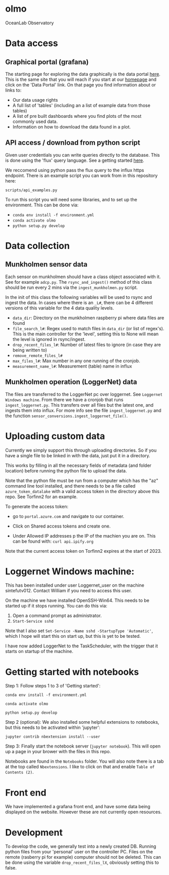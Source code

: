 # olmo
OceanLab Observatory

# Data access

## Graphical portal (grafana)

The starting page for exploring the data graphically is the data portal [here](https://oceanlab.azure.sintef.no/). This is the same site that you will reach if you start at our [homepage](https://oceanlabobservatory.no/) and click on the 'Data Portal' link. On that page you find information about or links to:

 * Our data usage rights
 * A full list of 'tables' (including an a list of example data from those tables)
 * A list of pre built dashboards where you find plots of the most commonly used data.
 * Information on how to download the data found in a plot.

## API access / download from python script

Given user credentials you can write queries directly to the database. This is done using the 'flux' query language. See a getting started [here](https://docs.influxdata.com/influxdb/cloud/query-data/get-started/query-influxdb/).

We reccomend using python pass the flux query to the influx https endpoint. There is an example script you can work from in this repository here:

 `scripts/api_examples.py`

To run this script you will need some libraries, and to set up the environment. This can be done via:

 * `conda env install -f environment.yml`
 * `conda activate olmo`
 * `python setup.py develop`

# Data collection

## Munkholmen sensor data

Each sensor on munkholmen should have a class object associated with it.
See for example `adcp.py`. The `rsync_and_ingest()` method of this class should
be run every 2 mins via the `ingest_munkholmen.py` script.

In the init of this class the following variables will be used to rsync
and ingest the data. In cases where there is an `_L#`, there can be 4 different
versions of this variable for the 4 data quality levels.

 * `data_dir`: Directory on the munkholmen raspberry pi where data files are found
 * `file_search_l#`: Regex used to match files in `data_dir` (or list of regex's). This is the main
 controller for the 'level', setting this to None will mean the level is ignored in rsync/ingest.
 * `drop_recent_files_l#`: Number of latest files to ignore (in case they are being written to)
 * `remove_remote_files_l#`
 * `max_files_l#`: Max number in any one running of the cronjob.
 * `measurement_name_l#`: Measurement (table) name in influx

## Munkholmen operation (LoggerNet) data

The files are transferred to the LoggerNet pc over loggernet. See `Loggernet Windows machine`.
From there we have a cronjob that runs `ingest_loggernet.py`. This transfers over all files but the latest one, and ingests them into influx. For more info see the file `ingest_loggernet.py` and the function `sensor_conversions.ingest_loggernet_file()`.


# Uploading custom data

Currently we simply support this through uploading directories. So if you have a single file to be linked in with the data, just put it in a directory.

This works by filling in all the necessary fields of metadata (and folder location) before running the python file to upload the data.

Note that the python file must be run from a computer which has the "az" command line tool installed, and there needs to be a file called `azure_token_datalake` with a valid access token in the directory above this repo. See Torfinn2 for an example.

To generate the access token:

 * go to `portal.azure.com` and navigate to our container.

 * Click on Shared access tokens and create one.

 * Under Allowed IP addresses p the IP of the machien you are on. This can be found with: `curl api.ipify.org`

Note that the current access token on Torfinn2 expires at the start of 2023.


# Loggernet Windows machine:

This has been installed under user Loggernet_user on the machine sintefutv012. Contact William if you need to access this user.

On the machine we have installed OpenSSH-Win64. This needs to be started up if it stops running. You can do this via:

1. Open a command prompt as administrator.
2. `Start-Service sshd`

Note that I also set `Set-Service -Name sshd -StartupType 'Automatic'`, which I hope will start this on start up, but this is yet to be tested.

I have now added LoggerNet to the TaskScheduler, with the trigger that it starts on startup of the machine.


# Getting started with notebooks

Step 1: Follow steps 1 to 3 of 'Getting started':

  `conda env install -f environment.yml`

  `conda activate olmo`

  `python setup.py develop`

Step 2 (optional): We also installed some helpful extensions to notebooks, but this needs to be activated within 'jupyter':

  `jupyter contrib nbextension install --user`

Step 3: Finally start the notebook server (`jupyter notebook`). This will open up a page in your brower with the files in this repo.

Notebooks are found in the `Notebooks` folder. You will also note there is a tab at the top called `Nbextensions`. I like to click on that and enable `Table of Contents (2)`.


# Front end

We have implemented a grafana front end, and have some data being displayed on the website. However these are not currently open resources.


# Development

To develop the code, we generally test into a newly created DB. Running python files from your 'personal'
user on the controller PC. Files on the remote (rasberry pi for example) computer should not be deleted.
This can be done using the variable `drop_recent_files_lX`, obviously setting this to false.
